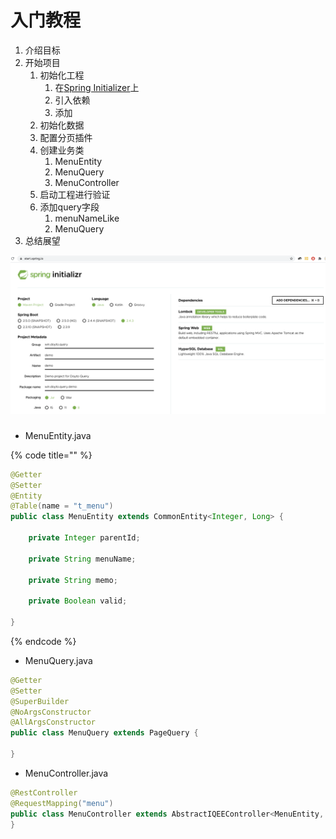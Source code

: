 # 入门教程

1. 介绍目标
2. 开始项目
   1. 初始化工程
      1. 在[Spring Initializer](https://start.spring.io/)上
      2. 引入依赖
      3. 添加
   2. 初始化数据
   3. 配置分页插件
   4. 创建业务类
      1. MenuEntity
      2. MenuQuery
      3. MenuController
   5. 启动工程进行验证
   6. 添加query字段
      1. menuNameLike
      2. MenuQuery
3. 总结展望

![&#x521D;&#x59CB;&#x5316;&#x5DE5;&#x7A0B;](../.gitbook/assets/image.png)

### 

* MenuEntity.java

{% code title="" %}
```java
@Getter
@Setter
@Entity
@Table(name = "t_menu")
public class MenuEntity extends CommonEntity<Integer, Long> {

    private Integer parentId;

    private String menuName;

    private String memo;

    private Boolean valid;

}
```
{% endcode %}

* MenuQuery.java

```java
@Getter
@Setter
@SuperBuilder
@NoArgsConstructor
@AllArgsConstructor
public class MenuQuery extends PageQuery {

}
```

* MenuController.java

```java
@RestController
@RequestMapping("menu")
public class MenuController extends AbstractIQEEController<MenuEntity, Long, MenuQuery> {
}
```


